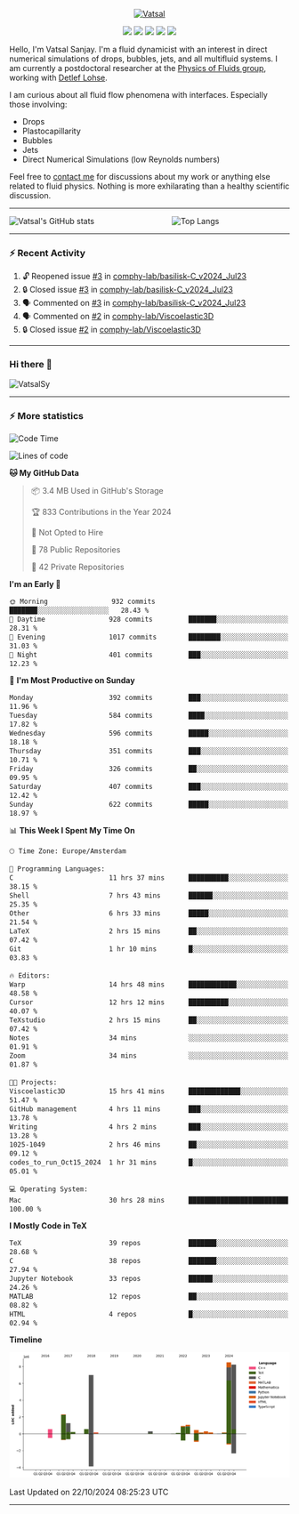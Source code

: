 <center>

[<img alt="Vatsal" width="200px" src="https://www.dropbox.com/s/dxyybgtblo8er6h/Logo_Vatsal_Vector.png?raw=1">](https://www.vatsalsanjay.com)

[<img src="https://img.shields.io/badge/googlescholar-4285F4?&style=for-the-badge&logo=googlescholar&logoColor=white">](https://scholar.google.com/citations?hl=en&user=67aQviYAAAAJ)
[<img src="https://img.shields.io/static/v1.svg?&style=for-the-badge&logo=ResearchGate&label=&message=ResearchGate&logoColor=white&color=green">](https://www.researchgate.net/profile/Vatsal-Sanjay-2)
[<img src="https://img.shields.io/badge/twitter-1DA1F2?&style=for-the-badge&logo=twitter&logoColor=white">](https://twitter.com/VatsalSanjay)
[<img src="https://img.shields.io/badge/linkedin-0A66C2?&style=for-the-badge&logo=linkedin">](https://www.linkedin.com/in/vatsalsanjay/)
[<img src="https://img.shields.io/badge/orcid-A6CE39?&style=for-the-badge&logo=orcid&logoColor=white">](https://orcid.org/0000-0002-4293-6099)

</center>

Hello, I'm Vatsal Sanjay. I'm a fluid dynamicist with an interest in direct numerical simulations of drops, bubbles, jets, and all multifluid systems. I am currently a postdoctoral researcher at the [Physics of Fluids group](https://pof.tnw.utwente.nl), working with [Detlef Lohse](https://en.wikipedia.org/wiki/Detlef_Lohse). 

I am curious about all fluid flow phenomena with interfaces. Especially those involving:

- Drops
- Plastocapillarity
- Bubbles
- Jets
- Direct Numerical Simulations (low Reynolds numbers)

Feel free to [contact me](mailto:contact@vatsalsanjay.com) for discussions about my work or anything else related to fluid physics. Nothing is more exhilarating than a healthy scientific discussion.

<!-- ![Vatsal's GitHub stats](https://github-readme-stats-xi-wine-74.vercel.app/api?username=VatsalSy&show_icons=true&theme=vision-friendly-dark)

![Top Langs](https://github-readme-stats-xi-wine-74.vercel.app/api/top-langs/?username=VatsalSy&layout=compact&theme=vision-friendly-dark) -->

---
<div style="display: flex; justify-content: space-between;">
    <img src="https://github-readme-stats-xi-wine-74.vercel.app/api?username=VatsalSy&show_icons=true&theme=vision-friendly-dark" alt="Vatsal's GitHub stats" style="width: 55%;">
    <img src="https://github-readme-stats-xi-wine-74.vercel.app/api/top-langs/?username=VatsalSy&layout=compact&theme=vision-friendly-dark" alt="Top Langs" style="width: 42%;">
</div>

---

### :zap: Recent Activity

<!--START_SECTION:activity-->
1. 🔓 Reopened issue [#3](https://github.com/comphy-lab/basilisk-C_v2024_Jul23/issues/3) in [comphy-lab/basilisk-C_v2024_Jul23](https://github.com/comphy-lab/basilisk-C_v2024_Jul23)
2. 🔒 Closed issue [#3](https://github.com/comphy-lab/basilisk-C_v2024_Jul23/issues/3) in [comphy-lab/basilisk-C_v2024_Jul23](https://github.com/comphy-lab/basilisk-C_v2024_Jul23)
3. 🗣 Commented on [#3](https://github.com/comphy-lab/basilisk-C_v2024_Jul23/issues/3#issuecomment-2426772472) in [comphy-lab/basilisk-C_v2024_Jul23](https://github.com/comphy-lab/basilisk-C_v2024_Jul23)
4. 🗣 Commented on [#2](https://github.com/comphy-lab/Viscoelastic3D/issues/2#issuecomment-2425132480) in [comphy-lab/Viscoelastic3D](https://github.com/comphy-lab/Viscoelastic3D)
5. 🔒 Closed issue [#2](https://github.com/comphy-lab/Viscoelastic3D/issues/2) in [comphy-lab/Viscoelastic3D](https://github.com/comphy-lab/Viscoelastic3D)
<!--END_SECTION:activity-->
---

### Hi there 👋
<p align="left"> <img src="https://komarev.com/ghpvc/?username=VatsalSy&label=Profile%20views&color=orange&style=for-the-badge" alt="VatsalSy" /> </p>

---
### :zap: More statistics

<!--START_SECTION:waka-->
![Code Time](http://img.shields.io/badge/Code%20Time-426%20hrs%2013%20mins-blue)

![Lines of code](https://img.shields.io/badge/From%20Hello%20World%20I%27ve%20Written-32.2%20million%20lines%20of%20code-blue)

**🐱 My GitHub Data** 

> 📦 3.4 MB Used in GitHub's Storage 
 > 
> 🏆 833 Contributions in the Year 2024
 > 
> 🚫 Not Opted to Hire
 > 
> 📜 78 Public Repositories 
 > 
> 🔑 42 Private Repositories 
 > 
**I'm an Early 🐤** 

```text
🌞 Morning                932 commits         ███████░░░░░░░░░░░░░░░░░░   28.43 % 
🌆 Daytime                928 commits         ███████░░░░░░░░░░░░░░░░░░   28.31 % 
🌃 Evening                1017 commits        ████████░░░░░░░░░░░░░░░░░   31.03 % 
🌙 Night                  401 commits         ███░░░░░░░░░░░░░░░░░░░░░░   12.23 % 
```
📅 **I'm Most Productive on Sunday** 

```text
Monday                   392 commits         ███░░░░░░░░░░░░░░░░░░░░░░   11.96 % 
Tuesday                  584 commits         ████░░░░░░░░░░░░░░░░░░░░░   17.82 % 
Wednesday                596 commits         █████░░░░░░░░░░░░░░░░░░░░   18.18 % 
Thursday                 351 commits         ███░░░░░░░░░░░░░░░░░░░░░░   10.71 % 
Friday                   326 commits         ██░░░░░░░░░░░░░░░░░░░░░░░   09.95 % 
Saturday                 407 commits         ███░░░░░░░░░░░░░░░░░░░░░░   12.42 % 
Sunday                   622 commits         █████░░░░░░░░░░░░░░░░░░░░   18.97 % 
```


📊 **This Week I Spent My Time On** 

```text
🕑︎ Time Zone: Europe/Amsterdam

💬 Programming Languages: 
C                        11 hrs 37 mins      ██████████░░░░░░░░░░░░░░░   38.15 % 
Shell                    7 hrs 43 mins       ██████░░░░░░░░░░░░░░░░░░░   25.35 % 
Other                    6 hrs 33 mins       █████░░░░░░░░░░░░░░░░░░░░   21.54 % 
LaTeX                    2 hrs 15 mins       ██░░░░░░░░░░░░░░░░░░░░░░░   07.42 % 
Git                      1 hr 10 mins        █░░░░░░░░░░░░░░░░░░░░░░░░   03.83 % 

🔥 Editors: 
Warp                     14 hrs 48 mins      ████████████░░░░░░░░░░░░░   48.58 % 
Cursor                   12 hrs 12 mins      ██████████░░░░░░░░░░░░░░░   40.07 % 
TeXstudio                2 hrs 15 mins       ██░░░░░░░░░░░░░░░░░░░░░░░   07.42 % 
Notes                    34 mins             ░░░░░░░░░░░░░░░░░░░░░░░░░   01.91 % 
Zoom                     34 mins             ░░░░░░░░░░░░░░░░░░░░░░░░░   01.87 % 

🐱‍💻 Projects: 
Viscoelastic3D           15 hrs 41 mins      █████████████░░░░░░░░░░░░   51.47 % 
GitHub management        4 hrs 11 mins       ███░░░░░░░░░░░░░░░░░░░░░░   13.78 % 
Writing                  4 hrs 2 mins        ███░░░░░░░░░░░░░░░░░░░░░░   13.28 % 
1025-1049                2 hrs 46 mins       ██░░░░░░░░░░░░░░░░░░░░░░░   09.12 % 
codes_to_run_Oct15_2024  1 hr 31 mins        █░░░░░░░░░░░░░░░░░░░░░░░░   05.01 % 

💻 Operating System: 
Mac                      30 hrs 28 mins      █████████████████████████   100.00 % 
```

**I Mostly Code in TeX** 

```text
TeX                      39 repos            ███████░░░░░░░░░░░░░░░░░░   28.68 % 
C                        38 repos            ███████░░░░░░░░░░░░░░░░░░   27.94 % 
Jupyter Notebook         33 repos            ██████░░░░░░░░░░░░░░░░░░░   24.26 % 
MATLAB                   12 repos            ██░░░░░░░░░░░░░░░░░░░░░░░   08.82 % 
HTML                     4 repos             █░░░░░░░░░░░░░░░░░░░░░░░░   02.94 % 
```



**Timeline**

![Lines of Code chart](https://raw.githubusercontent.com/VatsalSy/VatsalSy/main/assets/bar_graph.png)


 Last Updated on 22/10/2024 08:25:23 UTC
<!--END_SECTION:waka-->
---
